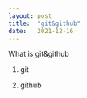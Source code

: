 ```yaml
---
layout: post
title:  "git&github"
date:   2021-12-16
---
```


<p class="intro">What is git&github<p>

1. git

2. github